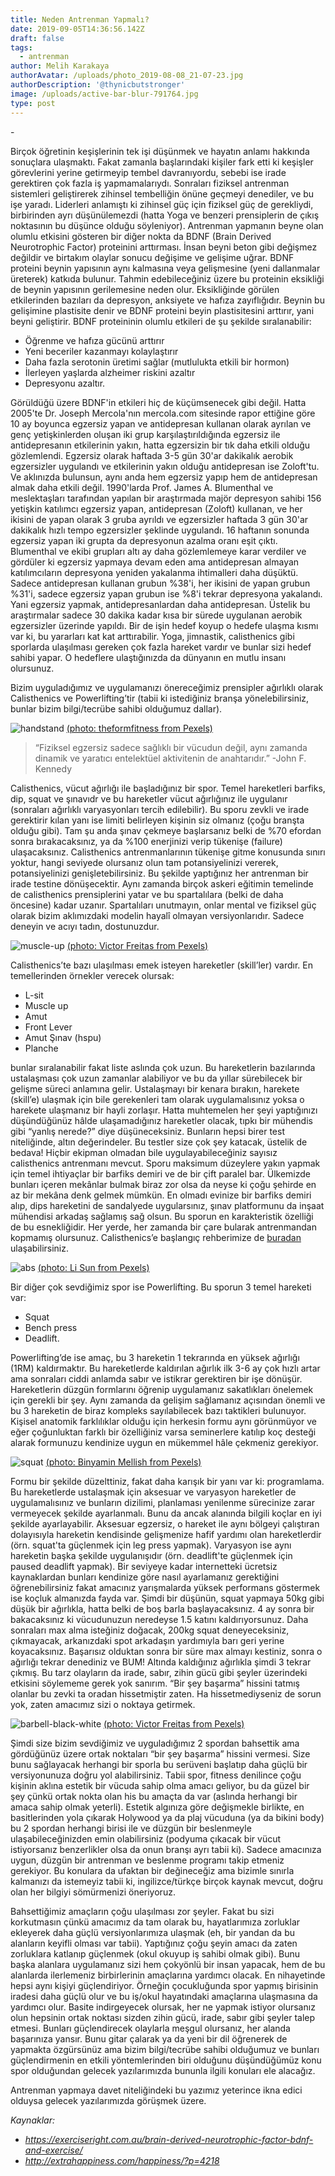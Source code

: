 ```yaml
---
title: Neden Antrenman Yapmalı?
date: 2019-09-05T14:36:56.142Z
draft: false
tags:
  - antrenman
author: Melih Karakaya
authorAvatar: /uploads/photo_2019-08-08_21-07-23.jpg
authorDescription: '@thynicbutstronger'
image: /uploads/active-bar-blur-791764.jpg
type: post
---
```

\-

  Birçok öğretinin keşişlerinin tek işi düşünmek ve hayatın anlamı hakkında sonuçlara ulaşmaktı. Fakat zamanla başlarındaki kişiler fark etti ki keşişler görevlerini yerine getirmeyip tembel davranıyordu, sebebi ise irade gerektiren çok fazla iş yapmamalarıydı. Sonraları fiziksel antrenman sistemleri geliştirerek zihinsel tembelliğin önüne geçmeyi denediler, ve bu işe yaradı. Liderleri anlamıştı ki zihinsel güç için fiziksel güç de gerekliydi, birbirinden ayrı düşünülemezdi (hatta Yoga ve benzeri prensiplerin de çıkış noktasının bu düşünce olduğu söyleniyor). Antrenman yapmanın beyne olan olumlu etkisini gösteren bir diğer nokta da BDNF (Brain Derived Neurotrophic Factor) proteinini arttırması. İnsan beyni beton gibi değişmez değildir ve birtakım olaylar sonucu değişime ve gelişime uğrar. BDNF proteini beynin yapısının aynı kalmasına veya gelişmesine (yeni dallanmalar üreterek) katkıda bulunur. Tahmin edebileceğiniz üzere bu proteinin eksikliği de beynin yapısının gerilemesine neden olur. Eksikliğinde görülen etkilerinden bazıları da depresyon, anksiyete ve hafıza zayıflığıdır. Beynin bu gelişimine plastisite denir ve BDNF proteini beyin plastisitesini arttırır, yani beyni geliştirir. BDNF proteininin olumlu etkileri de şu şekilde sıralanabilir: 

* Öğrenme ve hafıza gücünü arttırır
* Yeni beceriler kazanmayı kolaylaştırır
* Daha fazla serotonin üretimi sağlar (mutlulukta etkili bir hormon) 
* İlerleyen yaşlarda alzheimer riskini azaltır
* Depresyonu azaltır.

Görüldüğü üzere BDNF'in etkileri hiç de küçümsenecek gibi değil. Hatta 2005'te Dr. Joseph Mercola'nın mercola.com sitesinde rapor ettiğine göre 10 ay boyunca egzersiz yapan ve antidepresan kullanan olarak ayrılan ve genç yetişkinlerden oluşan iki grup karşılaştırıldığında egzersiz ile antidepresanın etkilerinin yakın, hatta egzersizin bir tık daha etkili olduğu gözlemlendi. Egzersiz olarak haftada 3-5 gün 30'ar dakikalık aerobik egzersizler uygulandı ve etkilerinin yakın olduğu antidepresan ise Zoloft'tu. Ve aklınızda bulunsun, aynı anda hem egzersiz yapıp hem de antidepresan almak daha etkili değil. 1990'larda Prof. James A. Blumenthal ve meslektaşları tarafından yapılan bir araştırmada majör depresyon sahibi 156 yetişkin katılımcı egzersiz yapan, antidepresan (Zoloft) kullanan, ve her ikisini de yapan olarak 3 gruba ayrıldı ve egzersizler haftada 3 gün 30'ar dakikalık hızlı tempo egzersizler şeklinde uygulandı. 16 haftanın sonunda egzersiz yapan iki grupta da depresyonun azalma oranı eşit çıktı. Blumenthal ve ekibi grupları altı ay daha gözlemlemeye karar verdiler ve gördüler ki egzersiz yapmaya devam eden ama antidepresan almayan katılımcıların depresyona yeniden yakalanma ihtimalleri daha düşüktü. Sadece antidepresan kullanan grubun %38'i, her ikisini de yapan grubun %31'i, sadece egzersiz yapan grubun ise %8'i tekrar depresyona yakalandı. Yani egzersiz yapmak, antidepresanlardan daha antidepresan. Üstelik bu araştırmalar sadece 30 dakika kadar kısa bir sürede uygulanan aerobik egzersizler üzerinde yapıldı. Bir de işin hedef koyup o hedefe ulaşma kısmı var ki, bu yararları kat kat arttırabilir. Yoga, jimnastik, calisthenics gibi sporlarda ulaşılması gereken çok fazla hareket vardır ve bunlar sizi hedef sahibi yapar. O hedeflere ulaştığınızda da dünyanın en mutlu insanı olursunuz.

  Bizim uyguladığımız ve uygulamanızı önereceğimiz prensipler ağırlıklı olarak Calisthenics ve Powerlifting’tir (tabii ki istediğiniz branşa yönelebilirsiniz, bunlar bizim bilgi/tecrübe sahibi olduğumuz dallar). 

![handstand](/uploads/acro-acro-yoga-active-1139500-1-.jpg "handstand")
[(photo: theformfitness from Pexels)](https://www.pexels.com/@theformfitness-446016) 

> “Fiziksel egzersiz sadece sağlıklı bir vücudun değil, aynı zamanda dinamik ve yaratıcı entelektüel aktivitenin de anahtarıdır.” -John F. Kennedy

  Calisthenics, vücut ağırlığı ile başladığınız bir spor. Temel hareketleri barfiks, dip, squat ve şınavıdr ve bu hareketler vücut ağırlığınız ile uygulanır (sonraları ağırlıklı varyasyonları tercih edilebilir). Bu sporu zevkli ve irade gerektirir kılan yanı ise limiti belirleyen kişinin siz olmanız (çoğu branşta olduğu gibi). Tam şu anda şınav çekmeye başlarsanız belki de %70 efordan sonra bırakacaksınız, ya da %100 enerjinizi verip tükenişe (failure) ulaşacaksınız. Calisthenics antrenmanlarının tükenişe gitme konusunda sınırı yoktur, hangi seviyede olursanız olun tam potansiyelinizi vererek, potansiyelinizi genişletebilirsiniz. Bu şekilde yaptığınız her antrenman bir irade testine dönüşecektir. Aynı zamanda birçok askeri eğitimin temelinde de calisthenics prensiplerini yatar ve bu spartalılara (belki de daha öncesine) kadar uzanır. Spartalıları unutmayın, onlar mental ve fiziksel güç olarak bizim aklımızdaki modelin hayalî olmayan versiyonlarıdır. Sadece deneyin ve acıyı tadın, dostunuzdur.

![muscle-up](/uploads/action-active-agility-2261479-1-.jpg "muscle-up")
[(photo: Victor Freitas from Pexels)](https://www.pexels.com/@victorfreitas)

  Calisthenics’te bazı ulaşılması emek isteyen hareketler (skill’ler) vardır. En temellerinden örnekler verecek olursak:

* L-sit
* Muscle up
* Amut
* Front Lever
* Amut Şınav (hspu)
* Planche

bunlar sıralanabilir fakat liste aslında çok uzun. Bu hareketlerin bazılarında ustalaşması çok uzun zamanlar alabiliyor ve bu da yıllar sürebilecek bir gelişme süreci anlamına gelir. Ustalaşmayı bir kenara bırakın, harekete (skill’e) ulaşmak için bile gerekenleri tam olarak uygulamalısınız yoksa o harekete ulaşmanız bir hayli zorlaşır. Hatta muhtemelen her şeyi yaptığınızı düşündüğünüz hâlde ulaşamadığınız hareketler olacak, tıpkı bir mühendis gibi “yanlış nerede?” diye düşüneceksiniz. Bunların hepsi birer test niteliğinde, altın değerindeler. Bu testler size çok şey katacak, üstelik de bedava! Hiçbir ekipman olmadan bile uygulayabileceğiniz sayısız calisthenics antrenmanı mevcut. Sporu maksimum düzeylere yakın yapmak için temel ihtiyaçlar bir barfiks demiri ve de bir çift paralel bar. Ülkemizde bunları içeren mekânlar bulmak biraz zor olsa da neyse ki çoğu şehirde en az bir mekâna denk gelmek mümkün. En olmadı evinize bir barfiks demiri alıp, dips hareketini de sandalyede uygularsınız, şınav platformunu da inşaat mühendisi arkadaş sağlamış sağ olsun. Bu sporun en karakteristik özelliği de bu esnekliğidir. Her yerde, her zamanda bir çare bularak antrenmandan kopmamış olursunuz. Calisthenics’e başlangıç rehberimize de [buradan](https://www.barplatoon.com/calisthenics-ba%C5%9Flang%C4%B1%C3%A7/) ulaşabilirsiniz.

![abs](/uploads/abs-action-athlete-2294363-1-.jpg "abs")
[(photo: Li Sun from Pexels)](https://www.pexels.com/@823sl)

  Bir diğer çok sevdiğimiz spor ise Powerlifting. Bu sporun 3 temel hareketi var:

* Squat
* Bench press
* Deadlift.

Powerlifting’de ise amaç, bu 3 hareketin 1 tekrarında en yüksek ağırlığı (1RM) kaldırmaktır. Bu hareketlerde kaldırılan ağırlık ilk 3-6 ay çok hızlı artar ama sonraları ciddi anlamda sabır ve istikrar gerektiren bir işe dönüşür. Hareketlerin düzgün formlarını öğrenip uygulamanız sakatlıkları önelemek için gerekli bir şey. Aynı zamanda da gelişim sağlamanız açısından önemli ve bu 3 hareketin de biraz kompleks sayılabilecek bazı taktikleri bulunuyor. Kişisel anatomik farklılıklar olduğu için herkesin formu aynı görünmüyor ve eğer çoğunluktan farklı bir özelliğiniz varsa seminerlere katılıp koç desteği alarak formunuzu kendinize uygun en mükemmel hâle çekmeniz gerekiyor. 

![squat](/uploads/adult-barbell-body-17840-1-.jpg "squat")
[(photo: Binyamin Mellish from Pexels)](https://www.pexels.com/@binyaminmellish)

Formu bir şekilde düzelttiniz, fakat daha karışık bir yanı var ki: programlama. Bu hareketlerde ustalaşmak için aksesuar ve varyasyon hareketler de uygulamalısınız ve bunların dizilimi, planlaması yenilenme sürecinize zarar vermeyecek şekilde ayarlanmalı. Bunu da ancak alanında bilgili koçlar en iyi şekilde ayarlayabilir. Aksesuar egzersiz, o hareket ile aynı bölgeyi çalıştıran dolayısıyla hareketin kendisinde gelişmenize hafif yardımı olan hareketlerdir (örn. squat'ta güçlenmek için leg press yapmak). Varyasyon ise aynı hareketin başka şekilde uygulanışıdır (örn. deadlift'te güçlenmek için paused deadlift yapmak). Bir seviyeye kadar internetteki ücretsiz kaynaklardan bunları kendinize göre nasıl ayarlamanız gerektiğini öğrenebilirsiniz fakat amacınız yarışmalarda yüksek performans göstermek ise koçluk almanızda fayda var. Şimdi bir düşünün, squat yapmaya 50kg gibi düşük bir ağırlıkla, hatta belki de boş barla başlayacaksınız. 4 ay sonra bir bakacaksınız ki vücudunuzun neredeyse 1.5 katını kaldırıyorsunuz. Daha sonraları max alma isteğiniz doğacak, 200kg squat deneyeceksiniz, çıkmayacak, arkanızdaki spot arkadaşın yardımıyla barı geri yerine koyacaksınız. Başarısız olduktan sonra bir süre max almayı kestiniz, sonra o ağırlığı tekrar denediniz ve BUM! Altında kaldığınız ağırlıkla şimdi 3 tekrar çıkmış. Bu tarz olayların da irade, sabır, zihin gücü gibi şeyler üzerindeki etkisini söylememe gerek yok sanırım. “Bir şey başarma” hissini tatmış olanlar bu zevki ta oradan hissetmiştir zaten. Ha hissetmediyseniz de sorun yok, zaten amacımız sizi o noktaya getirmek. 

![barbell-black-white](/uploads/barbell-black-and-white-black-and-white-791763-1-.jpg "barbell-black-white")
[(photo: Victor Freitas from Pexels)](https://www.pexels.com/@victorfreitas)

  Şimdi size bizim sevdiğimiz ve uyguladığımız 2 spordan bahsettik ama gördüğünüz üzere ortak noktaları “bir şey başarma” hissini vermesi. Size bunu sağlayacak herhangi bir sporla bu serüveni başlatıp daha güçlü bir versiyonunuza doğru yol alabilirsiniz. Tabii spor, fitness denilince çoğu kişinin aklına estetik bir vücuda sahip olma amacı geliyor, bu da güzel bir şey çünkü ortak nokta olan his bu amaçta da var (aslında herhangi bir amaca sahip olmak yeterli). Estetik algınıza göre değişmekle birlikte, en basitlerinden yola çıkarak Holywood ya da plaj vücuduna (ya da bikini body) bu 2 spordan herhangi birisi ile ve düzgün bir beslenmeyle ulaşabileceğinizden emin olabilirsiniz (podyuma çıkacak bir vücut istiyorsanız benzerlikler olsa da onun branşı ayrı tabii ki). Sadece amacınıza uygun, düzgün bir antrenman ve beslenme programı takip etmeniz gerekiyor. Bu konulara da ufaktan bir değineceğiz ama bizimle sınırla kalmanızı da istemeyiz tabii ki, ingilizce/türkçe birçok kaynak mevcut, doğru olan her bilgiyi sömürmenizi öneriyoruz. 

  Bahsettiğimiz amaçların çoğu ulaşılması zor şeyler. Fakat bu sizi korkutmasın çünkü amacımız da tam olarak bu, hayatlarımıza zorluklar ekleyerek daha güçlü versiyonlarımıza ulaşmak (eh, bir yandan da bu alanların keyifli olması var tabii). Yaptığınız çoğu şeyin amacı da zaten zorluklara katlanıp güçlenmek (okul okuyup iş sahibi olmak gibi). Bunu başka alanlara uygulamanız sizi hem çokyönlü bir insan yapacak, hem de bu alanlarda ilerlemeniz birbirlerinin amaçlarına yardımcı olacak. En nihayetinde hepsi aynı kişiyi güçlendiriyor. Örneğin çocukluğunda spor yapmış birisinin iradesi daha güçlü olur ve bu iş/okul hayatındaki amaçlarına ulaşmasına da yardımcı olur. Basite indirgeyecek olursak, her ne yapmak istiyor olursanız olun hepsinin ortak noktası sizden zihin gücü, irade, sabır gibi şeyler talep etmesi. Bunları güçlendirecek olaylarla meşgul olursanız, her alanda başarınıza yansır. Bunu gitar çalarak ya da yeni bir dil öğrenerek de yapmakta özgürsünüz ama bizim bilgi/tecrübe sahibi olduğumuz ve bunları güçlendirmenin en etkili yöntemlerinden biri olduğunu düşündüğümüz konu spor olduğundan gelecek yazılarımızda bununla ilgili konuları ele alacağız. 

  Antrenman yapmaya davet niteliğindeki bu yazımız yeterince ikna edici olduysa gelecek yazılarımızda görüşmek üzere.

_Kaynaklar:_ 

* _https://exerciseright.com.au/brain-derived-neurotrophic-factor-bdnf-and-exercise/_
* _http://extrahappiness.com/happiness/?p=4218_
